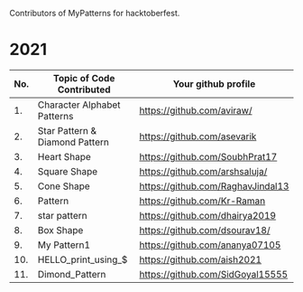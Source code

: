 Contributors of MyPatterns for hacktoberfest.
# 2021
|No.|Topic of Code Contributed|Your github profile|
|--|--|--|
|1.|Character Alphabet Patterns|https://github.com/aviraw/|
|2.|Star Pattern & Diamond Pattern| https://github.com/asevarik|
|3.|Heart Shape|https://github.com/SoubhPrat17|
|4.|Square Shape|https://github.com/arshsaluja/|
|5.|Cone Shape|https://github.com/RaghavJindal13|
|6.|Pattern|https://github.com/Kr-Raman|
|7.|star pattern|https://github.com/dhairya2019|
|8.|Box Shape|https://github.com/dsourav18/|
|9.|My Pattern1|https://github.com/ananya07105|
|10.|HELLO_print_using_$|https://github.com/aish2021|
|11.| Dimond_Pattern|https://github.com/SidGoyal15555|
